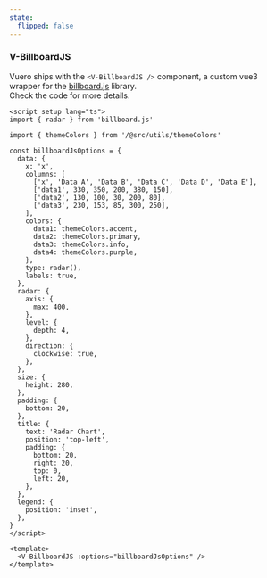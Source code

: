 ```yaml
---
state:
  flipped: false
---
```


### V-BillboardJS

Vuero ships with the `<V-BillboardJS />` component, a custom vue3 wrapper
for the [billboard.js](https://naver.github.io/billboard.js/) library.  
 Check the code for more details.

<!--code-->

```vue
<script setup lang="ts">
import { radar } from 'billboard.js'

import { themeColors } from '/@src/utils/themeColors'

const billboardJsOptions = {
  data: {
    x: 'x',
    columns: [
      ['x', 'Data A', 'Data B', 'Data C', 'Data D', 'Data E'],
      ['data1', 330, 350, 200, 380, 150],
      ['data2', 130, 100, 30, 200, 80],
      ['data3', 230, 153, 85, 300, 250],
    ],
    colors: {
      data1: themeColors.accent,
      data2: themeColors.primary,
      data3: themeColors.info,
      data4: themeColors.purple,
    },
    type: radar(),
    labels: true,
  },
  radar: {
    axis: {
      max: 400,
    },
    level: {
      depth: 4,
    },
    direction: {
      clockwise: true,
    },
  },
  size: {
    height: 280,
  },
  padding: {
    bottom: 20,
  },
  title: {
    text: 'Radar Chart',
    position: 'top-left',
    padding: {
      bottom: 20,
      right: 20,
      top: 0,
      left: 20,
    },
  },
  legend: {
    position: 'inset',
  },
}
</script>

<template>
  <V-BillboardJS :options="billboardJsOptions" />
</template>
```

<!--/code-->

